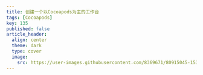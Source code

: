 ```yaml
---
title: 创建一个以Cocoapods为主的工作台
tags: [Cocoapods]
key: 135
published: false
article_header: 
  align: center
  theme: dark
  type: cover
  image:
    src: https://user-images.githubusercontent.com/8369671/80915045-153ff780-8d82-11ea-9acf-6ccbf2b05d9d.png
---
```


